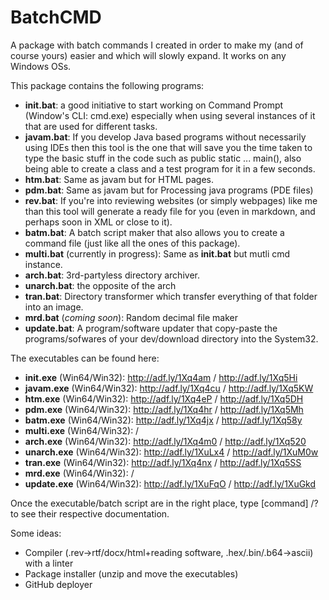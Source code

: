 # BatchCMD
A package with batch commands I created in order to make my (and of course yours) easier and which will slowly expand.
It works on any Windows OSs.

This package contains the following programs:
-   **init.bat**: a good initiative to start working on Command Prompt (Window's CLI: cmd.exe) especially when using several instances of it that are used for different tasks.
-   **javam.bat**: If you develop Java based programs without necessarily using IDEs then this tool is the one that will save you the time taken to type the basic stuff in the code such as public static ... main(), also being able to create a class and a test program for it in a few seconds.
-   **htm.bat**: Same as javam but for HTML pages.
-   **pdm.bat**: Same as javam but for Processing java programs (PDE files)
-   **rev.bat**: If you're into reviewing websites (or simply webpages) like me than this tool will generate a ready file for you (even in markdown, and perhaps soon in XML or close to it).
-   **batm.bat**: A batch script maker that also allows you to create a command file (just like all the ones of this package).
-   **multi.bat** (currently in progress): Same as **init.bat** but mutli cmd instance.
-   **arch.bat**: 3rd-partyless directory archiver.
-   **unarch.bat**: the opposite of the arch
-   **tran.bat**: Directory transformer which transfer everything of that folder into an image.
-   **mrd.bat** (*coming soon*): Random decimal file maker
-   **update.bat**: A program/software updater that copy-paste the programs/sofwares of your dev/download directory into the System32.

The executables can be found here:
-   **init.exe** (Win64/Win32): http://adf.ly/1Xq4am / http://adf.ly/1Xq5Hi
-   **javam.exe** (Win64/Win32): http://adf.ly/1Xq4cu / http://adf.ly/1Xq5KW
-   **htm.exe** (Win64/Win32): http://adf.ly/1Xq4eP / http://adf.ly/1Xq5DH
-   **pdm.exe** (Win64/Win32): http://adf.ly/1Xq4hr / http://adf.ly/1Xq5Mh
-   **batm.exe** (Win64/Win32): http://adf.ly/1Xq4jx / http://adf.ly/1Xq58y
-   **multi.exe** (Win64/Win32): / 
-   **arch.exe** (Win64/Win32): http://adf.ly/1Xq4m0 / http://adf.ly/1Xq520
-   **unarch.exe** (Win64/Win32): http://adf.ly/1XuLx4 / http://adf.ly/1XuM0w
-   **tran.exe** (Win64/Win32): http://adf.ly/1Xq4nx / http://adf.ly/1Xq5SS
-   **mrd.exe** (Win64/Win32): / 
-   **update.exe** (Win64/Win32): http://adf.ly/1XuFqO / http://adf.ly/1XuGkd

Once the executable/batch script are in the right place, type [command] /? to see their respective documentation.

Some ideas:
-   Compiler (.rev->rtf/docx/html+reading software, .hex/.bin/.b64->ascii) with a linter
-   Package installer (unzip and move the executables)
-   GitHub deployer

